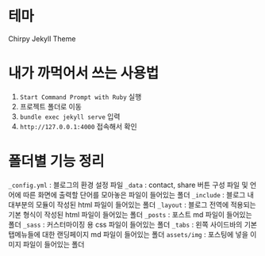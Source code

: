 # 테마
Chirpy Jekyll Theme
# 내가 까먹어서 쓰는 사용법
1. `Start Command Prompt with Ruby` 실행
2. 프로젝트 폴더로 이동
3. `bundle exec jekyll serve` 입력
4. `http://127.0.0.1:4000` 접속해서 확인
# 폴더별 기능 정리
`_config.yml` : 블로그의 환경 설정 파일
`_data` : contact, share 버튼 구성 파일 및 언어에 따른 화면에 출력할 단어를 모아놓은 파일이 들어있는 폴더
`_include` : 블로그 내 대부분의 모듈이 작성된 html 파일이 들어있는 폴더
`_layout` : 블로그 전역에 적용되는 기본 형식이 작성된 html 파일이 들어있는 폴더
`_posts` : 포스트 md 파일이 들어있는 폴더
`_sass` : 커스터마이징 용 css 파일이 들어있는 폴더
`_tabs` : 왼쪽 사이드바의 기본 탭메뉴들에 대한 랜딩페이지 md 파일이 들어있는 폴더
`assets/img` : 포스팅에 넣을 이미지 파일이 들어있는 폴더
